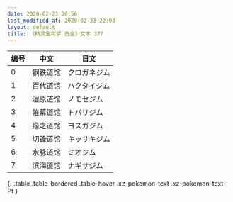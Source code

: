 ```yaml
---
date: 2020-02-23 20:56
last_modified_at: 2020-02-23 22:03
layout: default
title: 《精灵宝可梦 白金》文本 377
---
```

| 编号 | 中文 | 日文 |
| ---- | ---- | ---- |
| 0 | 钢铁道馆 | クロガネジム |
| 1 | 百代道馆 | ハクタイジム |
| 2 | 湿原道馆 | ノモセジム |
| 3 | 帷幕道馆 | トバリジム |
| 4 | 缘之道馆 | ヨスガジム |
| 5 | 切锋道馆 | キッサキジム |
| 6 | 水脉道馆 | ミオジム |
| 7 | 滨海道馆 | ナギサジム |
{: .table .table-bordered .table-hover .xz-pokemon-text .xz-pokemon-text-Pt }